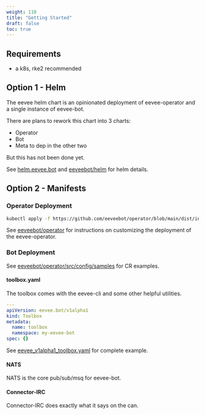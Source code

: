 ```yaml
---
weight: 110
title: "Getting Started"
draft: false
toc: true
---
```


## Requirements

- a k8s, rke2 recommended

## Option 1 - Helm

The eevee helm chart is an opinionated deployment of eevee-operator and a single instance of eevee-bot.

There are plans to rework this chart into 3 charts:

- Operator
- Bot
- Meta to dep in the other two

But this has not been done yet.

See [helm.eevee.bot](https://helm.eevee.bot) and [eeveebot/helm](https://github.com/eeveebot/helm) for helm details.

## Option 2 - Manifests

### Operator Deployment

```bash
kubectl apply -f https://github.com/eeveebot/operator/blob/main/dist/install.yaml
```

See [eeveebot/operator](https://github.com/eeveebot/operator) for instructions on customizing the deployment of the eevee-operator.

### Bot Deployment

See [eeveebot/operator/src/config/samples](https://github.com/eeveebot/operator/tree/main/src/config/samples) for CR examples.

#### toolbox.yaml

The toolbox comes with the eevee-cli and some other helpful utilities.

```yaml
---
apiVersion: eevee.bot/v1alpha1
kind: Toolbox
metadata:
  name: toolbox
  namespace: my-eevee-bot
spec: {}
```

See [eevee_v1alpha1_toolbox.yaml](https://github.com/eeveebot/operator/blob/main/src/config/samples/eevee_v1alpha1_toolbox.yaml) for complete example.

#### NATS

NATS is the core pub/sub/msq for eevee-bot.

#### Connector-IRC

Connector-IRC does exactly what it says on the can.
